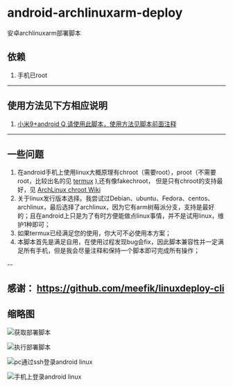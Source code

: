# android-archlinuxarm-deploy
安卓archlinuxarm部署脚本

## 依赖

1. 手机已root   

---
## 使用方法见下方相应说明


1.  [小米9+android Q,请使用此脚本，使用方法见脚本前面注释](archlinux-for-mi9-q.sh)   

---
## 一些问题


1.  在android手机上使用linux大概原理有chroot（需要root），proot（不需要root，比较出名的见 [termux](https://github.com/termux/termux-app) ),还有像fakechroot，
但是只有chroot的支持最好，见 [ArchLinux chroot Wiki](https://wiki.archlinux.org/index.php/Chroot_(%E7%AE%80%E4%BD%93%E4%B8%AD%E6%96%87))  
1.  关于linux发行版本选择。我尝试过Debian、ubuntu、Fedora、centos、archlinux，最后选择了archlinux，因为它有arm树莓派分支，支持是最好的；且在android上只是为了有时方便能做点linux事情，并不是试用linux，维护1种即可；
1.  如果termux已经满足您的使用，你大可不必使用本方案；   
1.  本脚本首先是满足自用，在使用过程发现bug会fix，因此脚本兼容性并一定满足所有手机，但是我会尽量注释和保持一个脚本即可完成所有操作；   

--

感谢： https://github.com/meefik/linuxdeploy-cli
---
## 缩略图

![获取部署脚本](https://github.com/qidizi/android-archlinuxarm-deploy/raw/master/get-sh.jpeg)  

![执行部署脚本](https://github.com/qidizi/android-archlinuxarm-deploy/raw/master/sh.jpeg)   

![pc通过ssh登录android linux](https://github.com/qidizi/android-archlinuxarm-deploy/raw/master/pc.png)   

![手机上登录android linux](https://github.com/qidizi/android-archlinuxarm-deploy/raw/master/ssh.jpeg)   

